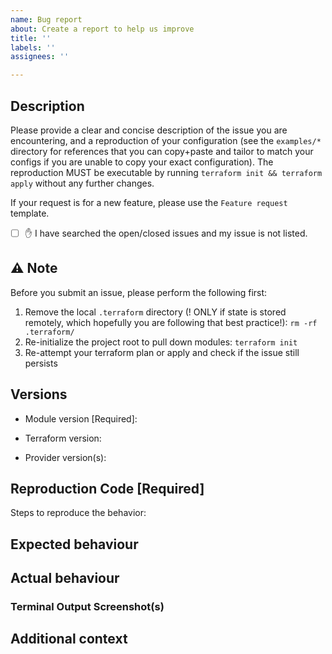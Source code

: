 ```yaml
---
name: Bug report
about: Create a report to help us improve
title: ''
labels: ''
assignees: ''

---
```


## Description

Please provide a clear and concise description of the issue you are encountering, and a reproduction of your configuration (see the `examples/*` directory for references that you can copy+paste and tailor to match your configs if you are unable to copy your exact configuration). The reproduction MUST be executable by running `terraform init && terraform apply` without any further changes.

If your request is for a new feature, please use the `Feature request` template.

- [ ] ✋ I have searched the open/closed issues and my issue is not listed.

## ⚠️ Note

Before you submit an issue, please perform the following first:

1. Remove the local `.terraform` directory (! ONLY if state is stored remotely, which hopefully you are following that best practice!): `rm -rf .terraform/`
2. Re-initialize the project root to pull down modules: `terraform init`
3. Re-attempt your terraform plan or apply and check if the issue still persists

## Versions

- Module version [Required]:

- Terraform version:
<!-- Execute terraform -version -->
- Provider version(s):
<!-- Execute: terraform providers -version -->

## Reproduction Code [Required]

<!-- REQUIRED -->

Steps to reproduce the behavior:

<!-- Are you using workspaces? -->
<!-- Have you cleared the local cache (see Notice section above)? -->
<!-- List steps in order that led up to the issue you encountered -->

## Expected behaviour

<!-- A clear and concise description of what you expected to happen -->

## Actual behaviour

<!-- A clear and concise description of what actually happened -->

### Terminal Output Screenshot(s)

<!-- Optional but helpful -->

## Additional context

<!-- Add any other context about the problem here -->
